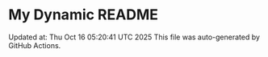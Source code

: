 # My Dynamic README
Updated at: Thu Oct 16 05:20:41 UTC 2025
This file was auto-generated by GitHub Actions.
